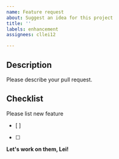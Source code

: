 ```yaml
---
name: Feature request
about: Suggest an idea for this project
title: ''
labels: enhancement
assignees: cllei12

---
```


## Description
Please describe your pull request.

## Checklist
Please list new feature
- [ ] 
- [ ] 

**Let's work on them, Lei!**
